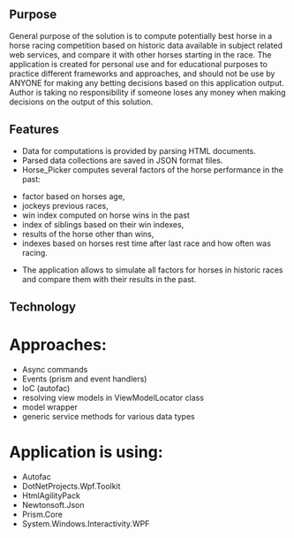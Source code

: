 ## Purpose

General purpose of the solution is to compute potentially best horse in a horse racing competition based on historic data available in subject related web services, and compare it with other horses starting in the race. The application is created for personal use and for educational purposes to practice different frameworks and approaches, and should not be use by ANYONE for making any betting decisions based on this application output. Author is taking no responsibility if someone loses any money when making decisions on the output of this solution.

## Features


* Data for computations is provided by parsing HTML documents.
* Parsed data collections are saved in JSON format files.
* Horse_Picker computes several factors of the horse performance in the past:
- factor based on horses age,
- jockeys previous races,
- win index computed on horse wins in the past
- index of siblings based on their win indexes,
- results of the horse other than wins,
- indexes based on horses rest time after last race and how often was racing.
* The application allows to simulate all factors for horses in historic races and compare them with their results in the past.

## Technology

# Approaches:
- Async commands
- Events (prism and event handlers)
- IoC (autofac)
- resolving view models in ViewModelLocator class
- model wrapper
- generic service methods for various data types
# Application is using:
- Autofac
- DotNetProjects.Wpf.Toolkit
- HtmlAgilityPack
- Newtonsoft.Json
- Prism.Core
- System.Windows.Interactivity.WPF
